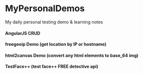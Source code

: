 # MyPersonalDemos

My daily personal testing demo &amp; learning notes



#### AngularJS CRUD

#### freegeoip Demo (get location by IP or hostname)

#### html2canvas Demo (convert any html elements to base_64 img)

#### TestFace++ (test face++ FREE detective api)



